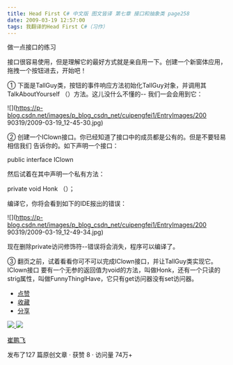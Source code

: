 ```yaml
---
title: Head First C# 中文版 图文皆译 第七章 接口和抽象类 page258
date: 2009-03-19 12:57:00
tags: 我翻译的Head First C#（习作）
---
```

做一点接口的练习

  

接口很容易使用，但是理解它的最好方式就是亲自用一下。创建一个新窗体应用，拖拽一个按钮进去，开始吧！

  

①  下面是TallGuy类，按钮的事件响应方法初始化TallGuy对象，并调用其TalkAboutYourself  （）方法。这儿没什么不懂的--
我们一会会用到它：

  

![](https://p-blog.csdn.net/images/p_blog_csdn_net/cuipengfei1/EntryImages/200
90319/2009-03-19_12-45-30.jpg)

②  创建一个IClown接口。你已经知道了接口中的成员都是公有的。但是不要轻易相信我们  告诉你的。如下声明一个接口：

  

public interface IClown

  

然后试着在其中声明一个私有方法：

  

private void Honk  （）；

  

编译它，你将会看到如下的IDE报出的错误：

  

![](https://p-blog.csdn.net/images/p_blog_csdn_net/cuipengfei1/EntryImages/200
90319/2009-03-19_12-49-34.jpg)

现在删除private访问修饰符--错误将会消失，程序可以编译了。

  

③  翻页之前，试着看看你可不可以完成IClown接口，并让TallGuy类实现它。IClown接口
要有一个无参的返回值为void的方法，叫做Honk，还有一个只读的strig属性，叫做FunnyThingIHave，它只有get访问器没有set访问器。

  * [ 点赞  ](javascript:;)
  * [ 收藏  ](javascript:;)
  * [ 分享 ](javascript:;)

[ ![](https://profile.csdnimg.cn/5/2/5/3_cuipengfei1)
![](https://g.csdnimg.cn/static/user-reg-year/1x/11.png)
](https://blog.csdn.net/cuipengfei1)

[ 崔鹏飞 ](https://blog.csdn.net/cuipengfei1)

发布了127 篇原创文章  ·  获赞 8  ·  访问量 74万+

